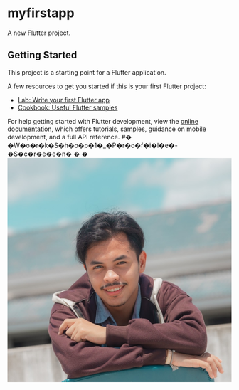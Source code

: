 # myfirstapp

A new Flutter project.

## Getting Started

This project is a starting point for a Flutter application.

A few resources to get you started if this is your first Flutter project:

- [Lab: Write your first Flutter app](https://docs.flutter.dev/get-started/codelab)
- [Cookbook: Useful Flutter samples](https://docs.flutter.dev/cookbook)

For help getting started with Flutter development, view the
[online documentation](https://docs.flutter.dev/), which offers tutorials,
samples, guidance on mobile development, and a full API reference.
#� �W�o�r�k�S�h�o�p�1�_�P�r�o�f�i�l�e�-�S�c�r�e�e�n�
�
�
![Screenshot1](assets/imgs/001.jpg)
